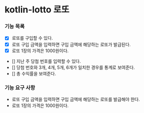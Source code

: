 # kotlin-lotto 로또

### 기능 목록

- [X] 로또를 구입할 수 있다.
- [X] 로또 구입 금액을 입력하면 구입 금액에 해당하는 로또가 발급된다.
- [X] 로또 1장의 가격은 1000원이다.
- [] 지난 주 당첨 번호를 입력할 수 있다.
- [] 당첨 번호와 3개, 4개, 5개, 6개가 일치한 경우를 통계로 보여준다.
- [] 총 수익률을 보여준다.

### 기능 요구 사항

- 로또 구입 금액을 입력하면 구입 금액에 해당하는 로또를 발급해야 한다.
- 로또 1장의 가격은 1000원이다.